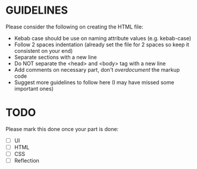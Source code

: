 # GUIDELINES

Please consider the following on creating the HTML file:

- Kebab case should be use on naming attribute values (e.g. kebab-case)
- Follow 2 spaces indentation (already set the file for 2 spaces so keep it consistent on your end)
- Separate sections with a new line
- Do NOT separate the \<head> and \<body> tag with a new line
- Add comments on necessary part, don't <i>overdocument</i> the markup code
- Suggest more guidelines to follow here (I may have missed some important ones)

# TODO

Please mark this done once your part is done:

- [ ] UI
- [ ] HTML
- [ ] CSS
- [ ] Reflection
